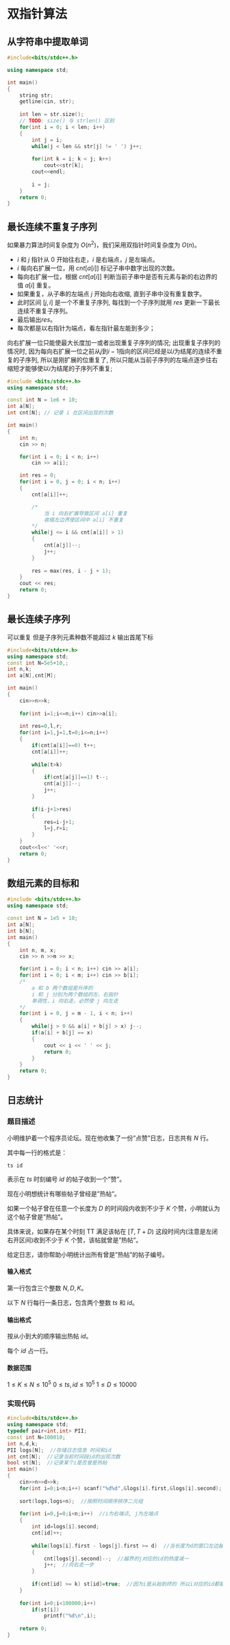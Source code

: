 # 双指针算法

## 从字符串中提取单词

```c++
#include<bits/stdc++.h>

using namespace std;

int main()
{
    string str;
    getline(cin, str);
    
    int len = str.size();
    // TODO: size() 与 strlen() 区别
    for(int i = 0; i < len; i++)
    {
        int j = i;
        while(j < len && str[j] != ' ') j++;
        
        for(int k = i; k < j; k++)
            cout<<str[k];
        cout<<endl;
        
        i = j;
    }
    return 0;
}
```

## 最长连续不重复子序列

如果暴力算法时间复杂度为 $O(n^2)$，我们采用双指针时间复杂度为 $O(n)$。

- $i$  和 $j$ 指针从 $0$ 开始往右走，$i$ 是右端点，$j$ 是左端点。
-  $i$ 每向右扩展一位，用 $cnt[a[i]]$ 标记子串中数字出现的次数。
- 每向右扩展一位，根据 $cnt[a[i]]$ 判断当前子串中是否有元素与新的右边界的值 $a[i]$ 重复。
- 如果重复，从子串的左端点 $j$ 开始向右收缩, 直到子串中没有重复数字。
- 此时区间 $[j, i]$ 是一个不重复子序列, 每找到一个子序列就用 $res$ 更新一下最长连续不重复子序列。
- 最后输出$res$。
- 每次都是以右指针为端点，看左指针最左能到多少；

向右扩展一位只能使最大长度加一或者出现重复子序列的情况; 出现重复子序列的情况时, 因为每向右扩展一位之前从$j$到$i-1$指向的区间已经是以$i$为结尾的连续不重复的子序列, 所以是刚扩展的位重复了, 所以只能从当前子序列的左端点逐步往右缩短才能够使以$i$为结尾的子序列不重复;

```c++
#include <bits/stdc++.h>
using namespace std;

const int N = 1e6 + 10;
int a[N];
int cnt[N]; // 记录 i 在区间出现的次数

int main()
{
    int n;
    cin >> n;

    for(int i = 0; i < n; i++)
        cin >> a[i];

    int res = 0;
    for(int i = 0, j = 0; i < n; i++)
    {
        cnt[a[i]]++;

        /*
            当 i 向右扩展导致区间 a[i] 重复
            收缩左边界使区间中 a[i] 不重复
        */
        while(j <= i && cnt[a[i]] > 1)
        {
            cnt[a[j]]--;
            j++;
        }
        
        res = max(res, i - j + 1);
    }
    cout << res;
    return 0;
}
```

## 最长连续子序列

可以重复 但是子序列元素种数不能超过 $k$ 输出首尾下标

```c++
#include<bits/stdc++.h>
using namespace std;
const int N=5e5+10,;
int n,k;
int a[N],cnt[M];

int main()
{
    cin>>n>>k;
    
    for(int i=1;i<=n;i++) cin>>a[i];
    
    int res=0,l,r;
    for(int i=1,j=1,t=0;i<=n;i++)
    {
        if(cnt[a[i]]==0) t++;
        cnt[a[i]]++;
        
        while(t>k)
        {
            if(cnt[a[j]]==1) t--;
            cnt[a[j]]--;
            j++;
        }
        
        if(i-j+1>res)
        {
            res=i-j+1;
            l=j,r=i;
        }
    }
    cout<<l<<' '<<r;
    return 0;
}
```

## 数组元素的目标和

```cpp
#include <bits/stdc++.h>
using namespace std;

const int N = 1e5 + 10;
int a[N];
int b[N];
int main()
{
    int n, m, x;
    cin >> n >>m >> x;

    for(int i = 0; i < n; i++) cin >> a[i];
    for(int i = 0; i < m; i++) cin >> b[i];
    /*
        a 和 b 两个数组是升序的
        i 和 j 分别为两个数组的左、右指针
        单调性，i 向右走，必然使 j 向左走
    */
    for(int i = 0, j = m - 1, i < n; i++)
    {
        while(j > 0 && a[i] + b[j] > x) j--;
        if(a[i] + b[j] == x)
        {
            cout << i << ' ' << j;
            return 0;
        }
    }
    return 0;
}
```

## 日志统计

### 题目描述

小明维护着一个程序员论坛。现在他收集了一份”点赞”日志，日志共有 $N$ 行。

其中每一行的格式是：

```
ts id  
```

表示在 $ts$ 时刻编号 $id$ 的帖子收到一个”赞”。

现在小明想统计有哪些帖子曾经是”热帖”。

如果一个帖子曾在任意一个长度为 $D$ 的时间段内收到不少于 $K$ 个赞，小明就认为这个帖子曾是”热帖”。

具体来说，如果存在某个时刻 TT 满足该帖在 $[T,T+D)$ 这段时间内(注意是左闭右开区间)收到不少于 $K$ 个赞，该帖就曾是”热帖”。

给定日志，请你帮助小明统计出所有曾是”热帖”的帖子编号。

#### 输入格式

第一行包含三个整数 $N,D,K$。

以下 $N$ 行每行一条日志，包含两个整数 $ts$ 和 $id$。

#### 输出格式

按从小到大的顺序输出热帖 $id$。

每个 $id$ 占一行。

#### 数据范围

$1≤K≤N≤10^5$
$0≤ts,id≤10^5$
$1≤D≤10000$

### 实现代码

```c++
#include<bits/stdc++.h>
using namespace std;
typedef pair<int,int> PII;
const int N=100010;
int n,d,k;
PII logs[N];  //存储日志信息 时间和id
int cnt[N];  //记录当前时间段id的出现次数
bool st[N];  //记录某个i是否曾是热帖
int main()
{
    cin>>n>>d>>k;
    for(int i=0;i<n;i++) scanf("%d%d",&logs[i].first,&logs[i].second);
    
    sort(logs,logs+n);  //按照时间顺序排序二元组
    
    for(int i=0,j=0;i<n;i++)  //i为右端点, j为左端点
    {
        int id=logs[i].second;
        cnt[id]++;
        
        while(logs[i].first - logs[j].first >= d)  //当长度为d的窗口左边越界
        {
            cnt[logs[j].second]--;  //越界的j对应的id的热度减一
            j++;  //向右走一步
        }
        
        if(cnt[id] >= k) st[id]=true;  //因为i是从始到终的 所以i对应的id都能被遍历 所以每次只需判断i(右端点)次数
    }
    
    for(int i=0;i<100000;i++)
        if(st[i])
            printf("%d\n",i);
    
    return 0;
}
```

